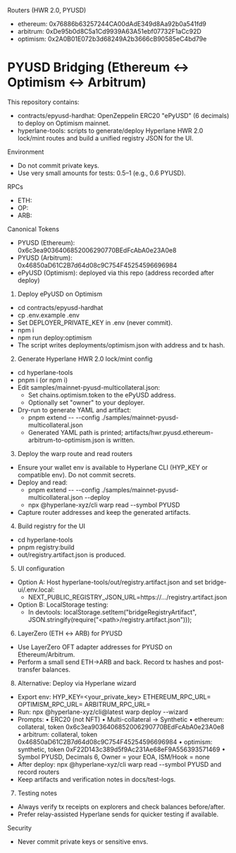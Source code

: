 Routers (HWR 2.0, PYUSD)
- ethereum: 0x76886b63257244CA00dAdE349d8Aa92b0a541fd9
- arbitrum: 0xDe95b0d8C5a1Cd9939A63A51ebf07732F1aCc92D
- optimism: 0x2A0B01E072b3d68249A2b3666cB90585eC4bd79e


# PYUSD Bridging (Ethereum ↔ Optimism ↔ Arbitrum)

This repository contains:
- contracts/epyusd-hardhat: OpenZeppelin ERC20 "ePyUSD" (6 decimals) to deploy on Optimism mainnet.
- hyperlane-tools: scripts to generate/deploy Hyperlane HWR 2.0 lock/mint routes and build a unified registry JSON for the UI.

Environment
- Do not commit private keys.
- Use very small amounts for tests: $0.5–$1 (e.g., 0.6 PYUSD).

RPCs
- ETH: <your Ethereum mainnet RPC URL>
- OP:  <your Optimism mainnet RPC URL>
- ARB: <your Arbitrum One mainnet RPC URL>

Canonical Tokens
- PYUSD (Ethereum): 0x6c3ea9036406852006290770BEdFcAbA0e23A0e8
- PYUSD (Arbitrum): 0x46850aD61C2B7d64d08c9C754F45254596696984
- ePyUSD (Optimism): deployed via this repo (address recorded after deploy)

1) Deploy ePyUSD on Optimism
- cd contracts/epyusd-hardhat
- cp .env.example .env
- Set DEPLOYER_PRIVATE_KEY in .env (never commit).
- npm i
- npm run deploy:optimism
- The script writes deployments/optimism.json with address and tx hash.

2) Generate Hyperlane HWR 2.0 lock/mint config
- cd hyperlane-tools
- pnpm i (or npm i)
- Edit samples/mainnet-pyusd-multicollateral.json:
  - Set chains.optimism.token to the ePyUSD address.
  - Optionally set "owner" to your deployer.
- Dry-run to generate YAML and artifact:
  - pnpm extend -- --config ./samples/mainnet-pyusd-multicollateral.json
  - Generated YAML path is printed; artifacts/hwr.pyusd.ethereum-arbitrum-to-optimism.json is written.

3) Deploy the warp route and read routers
- Ensure your wallet env is available to Hyperlane CLI (HYP_KEY or compatible env). Do not commit secrets.
- Deploy and read:
  - pnpm extend -- --config ./samples/mainnet-pyusd-multicollateral.json --deploy
  - npx @hyperlane-xyz/cli warp read --symbol PYUSD
- Capture router addresses and keep the generated artifacts.

4) Build registry for the UI
- cd hyperlane-tools
- pnpm registry:build
- out/registry.artifact.json is produced.

5) UI configuration
- Option A: Host hyperlane-tools/out/registry.artifact.json and set bridge-ui/.env.local:
  - NEXT_PUBLIC_REGISTRY_JSON_URL=https://.../registry.artifact.json
- Option B: LocalStorage testing:
  - In devtools: localStorage.setItem("bridgeRegistryArtifact", JSON.stringify(require("&lt;path&gt;/registry.artifact.json")));

6) LayerZero (ETH ↔ ARB) for PYUSD
- Use LayerZero OFT adapter addresses for PYUSD on Ethereum/Arbitrum.
- Perform a small send ETH→ARB and back. Record tx hashes and post-transfer balances.
8) Alternative: Deploy via Hyperlane wizard
- Export env:
  HYP_KEY=&lt;your_private_key&gt;
  ETHEREUM_RPC_URL=<your Ethereum mainnet RPC URL>
  OPTIMISM_RPC_URL=<your Optimism mainnet RPC URL>
  ARBITRUM_RPC_URL=<your Arbitrum One mainnet RPC URL>
- Run: npx @hyperlane-xyz/cli@latest warp deploy --wizard
- Prompts:
  • ERC20 (not NFT)
  • Multi-collateral → Synthetic
  • ethereum: collateral, token 0x6c3ea9036406852006290770BEdFcAbA0e23A0e8
  • arbitrum: collateral, token 0x46850aD61C2B7d64d08c9C754F45254596696984
  • optimism: synthetic, token 0xF22D143c389d5f9Ac231Ae68eF9A556393571469
  • Symbol PYUSD, Decimals 6, Owner = your EOA, ISM/Hook = none
- After deploy: npx @hyperlane-xyz/cli warp read --symbol PYUSD and record routers
- Keep artifacts and verification notes in docs/test-logs.

7) Testing notes
- Always verify tx receipts on explorers and check balances before/after.
- Prefer relay-assisted Hyperlane sends for quicker testing if available.

Security
- Never commit private keys or sensitive envs.
